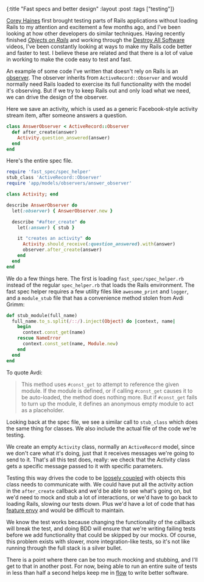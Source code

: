 {:title "Fast specs and better design"
:layout :post
:tags ["testing"]}

[Corey Haines][1] first brought testing parts of Rails applications without loading Rails to my
attention and excitement a few months ago, and I've been looking at how other developers do
similar techniques. Having recently finished [*Objects on Rails*][2] and working through the
[Destroy All Software][3] videos, I've been constantly looking at ways to make my Rails code
better and faster to test. I believe these are related and that there is a lot of value in working
to make the code easy to test and fast.

An example of some code I've written that doesn't rely on Rails is an [observer][4]. The observer
inherits from `ActiveRecord::Observer` and would normally need Rails loaded to exercise its full
functionality with the model it's observing. But if we try to keep Rails out and only load what we
need, we can drive the design of the observer.

Here we save an activity, which is used as a generic Facebook-style activity stream item, after
someone answers a question.

```ruby
class AnswerObserver < ActiveRecord::Observer
  def after_create(answer)
    Activity.question_answered(answer)
  end
end
```

Here's the entire spec file.

```ruby
require 'fast_spec/spec_helper'
stub_class 'ActiveRecord::Observer'
require 'app/models/observers/answer_observer'

class Activity; end

describe AnswerObserver do
  let(:observer) { AnswerObserver.new }

  describe "#after_create" do
    let(:answer) { stub }

    it "creates an activity" do
      Activity.should_receive(:question_answered).with(answer)
      observer.after_create(answer)
    end
  end
end
```

We do a few things here. The first is loading `fast_spec/spec_helper.rb` instead of the regular
`spec_helper.rb` that loads the Rails environment. The fast spec helper requires a few utility
files like `awesome_print` and `logger`, and a `module_stub` file that has a convenience method
stolen from Avdi Grimm:

```ruby
def stub_module(full_name)
  full_name.to_s.split(/::/).inject(Object) do |context, name|
    begin
      context.const_get(name)
    rescue NameError
      context.const_set(name, Module.new)
    end
  end
end
```

To quote Avdi:

> This method uses `#const_get` to attempt to reference the given module. If the module is
> defined, or if calling `#const_get` causes it to be auto-loaded, the method does nothing more. But
> if `#const_get` fails to turn up the module, it defines an anonymous empty module to act as a
> placeholder.

Looking back at the spec file, we see a similar call to `stub_class` which does the same thing for
classes. We also include the actual file of the code we're testing.

We create an empty `Activity` class, normally an `ActiveRecord` model, since we don't care what
it's doing, just that it receives messages we're going to send to it. That's all this test does,
really: we check that the Activity class gets a specific message passed to it with specific
parameters.

Testing this way drives the code to be [loosely coupled][5] with objects this class needs to
communicate with. We could have put all the activity action in the `after_create` callback and
we'd be able to see what's going on, but we'd need to mock and stub a lot of interactions, or we'd
have to go back to loading Rails, slowing our tests down. Plus we'd have a lot of code that has
[feature envy][6] and would be difficult to maintain.

We know the test works because changing the functionality of the callback will break the test, and doing BDD will ensure that we're writing failing tests before we add functionality that could be skipped by our mocks. Of course, this problem exists with slower, more integration-like tests, so it's not like running through the full stack is a silver bullet.

There is a point where there can be too much mocking and stubbing, and I'll get to that in another post. For now, being able to run an entire suite of tests in less than half a second helps keep me in [flow][7] to write better software.

[1]: http://confreaks.com/videos/641-gogaruco2011-fast-rails-tests
[2]: http://devblog.avdi.org/2011/11/15/early-access-beta-of-objects-on-rails-now-available-2/
[3]: https://www.destroyallsoftware.com/screencasts
[4]: https://github.com/rails/rails-observers
[5]: http://en.wikipedia.org/wiki/Coupling_(computer_science)
[6]: http://c2.com/cgi/wiki?FeatureEnvySmell
[7]: http://en.wikipedia.org/wiki/Flow_(psychology)

